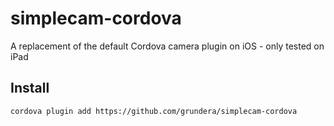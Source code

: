 # simplecam-cordova
A replacement of the default Cordova camera plugin on iOS - only tested on iPad

## Install
`cordova plugin add https://github.com/grundera/simplecam-cordova`
